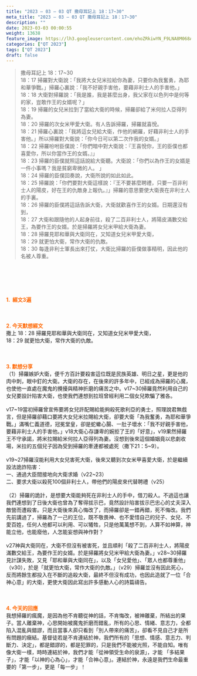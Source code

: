 ```yaml
---
title: "2023 – 03 – 03 QT 撒母耳記上 18：17~30"
meta_title: "2023 – 03 – 03 QT 撒母耳記上 18：17~30"
description: ""
date: 2023-03-03 00:00:55
weight: 13638
feature_image: https://lh3.googleusercontent.com/ehoZRkiwYN_F9LNA8M068AYxt73EavCZno-PD1cJRuf5BbSkQVUWr3gNEbt5kSs28Pb_Elg17kSrtf9ybWvojWoMV6I4tPM3vGRGDq6GkKkPdL2Gut4QAIw4-uykKUAtNiKgQKntvsU=w800
categories: ["QT 2023"]
tags: ["QT 2023"]
draft: false
---
```


<blockquote>撒母耳記上 18：17~30<br />
18：17 掃羅對大衛說：「我將大女兒米拉給你為妻，只要你為我奮勇，為耶和華爭戰。」掃羅心裏說：「我不好親手害他，要藉非利士人的手害他。」<br />
18：18 大衛對掃羅說：「我是誰，我是甚麼出身，我父家在以色列中是何等的家，豈敢作王的女婿呢？」<br />
18：19 掃羅的女兒米拉到了當給大衛的時候，掃羅卻給了米何拉人亞得列為妻。<br />
18：20 掃羅的次女米甲愛大衛。有人告訴掃羅，掃羅就喜悅。<br />
18：21 掃羅心裏說：「我將這女兒給大衛，作他的網羅，好藉非利士人的手害他。」所以掃羅對大衛說：「你今日可以第二次作我的女婿。」<br />
18：22 掃羅吩咐臣僕說：「你們暗中對大衛說：『王喜悅你，王的臣僕也都喜愛你，所以你當作王的女婿。』」<br />
18：23 掃羅的臣僕就照這話說給大衛聽。大衛說：「你們以為作王的女婿是一件小事嗎？我是貧窮卑微的人。 」<br />
18：24 掃羅的臣僕回奏說，大衛所說的如此如此。<br />
18：25 掃羅說：「你們要對大衛這樣說：『王不要甚麼聘禮，只要一百非利士人的陽皮，好在王的仇敵身上報仇。』」掃羅的意思要使大衛喪在非利士人的手裏。<br />
18：26 掃羅的臣僕將這話告訴大衛，大衛就歡喜作王的女婿。日期還沒有到，<br />
18：27 大衛和跟隨他的人起身前往，殺了二百非利士人，將陽皮滿數交給王，為要作王的女婿。於是掃羅將女兒米甲給大衛為妻。<br />
18：28 掃羅見耶和華與大衛同在，又知道女兒米甲愛大衛，<br />
18：29 就更怕大衛，常作大衛的仇敵。<br />
18：30 每逢非利士軍長出來打仗，大衛比掃羅的臣僕做事精明，因此他的名被人尊重。</blockquote><br />
&nbsp;<br />
<br />
&nbsp;<br />
<br />
<span style="color: #ff6600;"><strong>1.  經文3遍</strong></span><br />
<br />
&nbsp;<br />
<br />
<span style="color: #ff6600;"><strong>2. 今天默想經文<br />
</strong></span>撒上 18：28 掃羅見耶和華與大衛同在，又知道女兒米甲愛大衛，<br />
18：29 就更怕大衛，常作大衛的仇敵。<br />
<br />
&nbsp;<br />
<br />
<strong><span style="color: #ff6600;">3. 默想分享<br />
</span></strong>（1）掃羅嫉妒大衛，便千方百計要殺害這位既是民族英雄、明日之星，更是他的肉中刺，眼中釘的大衛。大衛的存在，在後來的許多年中，已經成為掃羅的心魔，也使他一直處在魔鬼的攪擾與精神折磨的痛苦之中。v17~30掃羅竟然利用自己的女兒要設計陷害大衛，也使我們連想到拉班曾經利用二個女兒欺騙了雅各。<br />
<br />
v17~19當初掃羅曾宣佈要將女兒許配賜給能夠殺死歌利亞的勇士，照理說君無戲言，但是掃羅卻藉口要將大女兒米拉賜給大衛，卻要大衛「為我奮勇，為耶和華爭戰。」滿嘴仁義道德，冠冕堂皇，卻是蛇蠍心腸、一肚子壞水：「我不好親手害他，要藉非利士人的手害他。」v18大衛心存謙卑的婉拒了王的「好意」，v19果然掃羅王不守承諾，將米拉賜給米何拉人亞得列為妻。沒想到後來這個婚姻竟以悲劇收場，米拉的五個兒子因為受到掃羅的牽連都被處死（撒下21：5~9）。<br />
<br />
v19~27掃羅沒能利用大女兒害死大衛，後來又聽到次女米甲喜愛大衛，於是繼續設法詭詐陷害：<br />
一、通過大臣間接地向大衛求婚（v22~23）<br />
二、要求大衛以殺死100個非利士人，帶他們的陽皮來代替聘禮（v25）<br />
<br />
（2）掃羅的詭計，是想要大衛能夠死在非利士人的手中，借刀殺人。不過這也讓我們連想到了日後大衛也曾為了奪得拔示巴，竟然設計陷害拔示巴忠心的丈夫深入敵營而遭殺害。只是大衛後來真心悔改了，而掃羅卻是一錯再錯，死不悔改。我們先前講過了，掃羅為了一己的王位，既不敬畏神、也不愛惜自己的兒子、女兒、不愛百姓，任何人他都可以利用、可以犧牲，只是他萬萬想不到，人算不如神算，神能立他，也能廢他，人怎能妄想與神作對？<br />
<br />
v27神與大衛同在，大衛不但沒有被害死，並且順利「殺了二百非利士人，將陽皮滿數交給王，為要作王的女婿。於是掃羅將女兒米甲給大衛為妻。」v28~30掃羅見計謀失敗，又見「耶和華與大衛同在」，以及「女兒愛他」、「眾人也都尊重他」（v30），於是「就更怕大衛，常作大衛的仇敵。」（v29）掃羅並沒有因此死心，反而將餘生都投入在不斷的追殺大衛，最終不但沒有成功，也因此造就了一位「合神心意」的大衛，更使大衛因此寫出許多感動人心的詩篇禱告。<br />
<br />
&nbsp;<br />
<br />
<strong style="font-size: inherit;"><span style="color: #ff6600;">4. 今天的回應<br />
</span></strong>我想掃羅的瘋魔，是因為他不肯聽從神的話，不肯悔改，被神離棄，所結出的果子。當人離棄神，心思開始被魔鬼折磨而錯亂，所有的心思、情緒、意志力，全都陷入混亂與錯謬，而且當事人卻只看到「別人帶來的痛苦」，卻看不見自己才是所有問題的癥結。基督徒若是不肯連結於神，我們所有的「思想、情感、意志力、判斷力、決定」，都是錯謬的，都是犯罪的，只是我們不能被光照，不能自知。唯有像大衛一樣，時時連結於神，我們才能「從神領受生命的泉源」，才能 「多結果子」，才能「以神的心為心」，才能「合神心意」。連結於神，永遠是我們生命最重要的「第一步」，更是「每一步」！<br />
<br />
&nbsp;
        